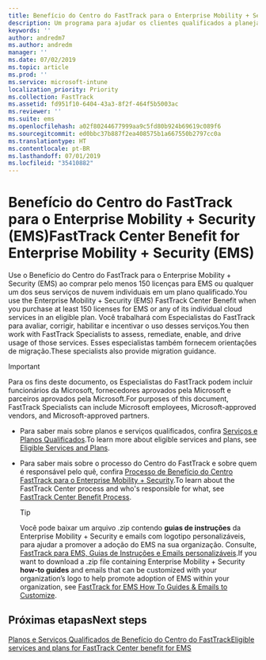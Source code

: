 ```yaml
---
title: Benefício do Centro do FastTrack para o Enterprise Mobility + Security (EMS)
description: Um programa para ajudar os clientes qualificados a planejar e implantar o Intune e o Azure Active Directory Premium
keywords: ''
author: andredm7
ms.author: andredm
manager: ''
ms.date: 07/02/2019
ms.topic: article
ms.prod: ''
ms.service: microsoft-intune
localization_priority: Priority
ms.collection: FastTrack
ms.assetid: fd951f10-6404-43a3-8f2f-464f5b5003ac
ms.reviewer: ''
ms.suite: ems
ms.openlocfilehash: a02f80244677999aa9c5fd80b924b69619c089f6
ms.sourcegitcommit: ed0bbc37b887f2ea408575b1a667550b2797cc0a
ms.translationtype: HT
ms.contentlocale: pt-BR
ms.lasthandoff: 07/01/2019
ms.locfileid: "35410882"
---
```

# <a name="fasttrack-center-benefit-for-enterprise-mobility--security-ems"></a><span data-ttu-id="96715-103">Benefício do Centro do FastTrack para o Enterprise Mobility + Security (EMS)</span><span class="sxs-lookup"><span data-stu-id="96715-103">FastTrack Center Benefit for Enterprise Mobility + Security (EMS)</span></span>

<span data-ttu-id="96715-104">Use o Benefício do Centro do FastTrack para o Enterprise Mobility + Security (EMS) ao comprar pelo menos 150 licenças para EMS ou qualquer um dos seus serviços de nuvem individuais em um plano qualificado.</span><span class="sxs-lookup"><span data-stu-id="96715-104">You use the Enterprise Mobility + Security (EMS) FastTrack Center Benefit when you purchase at least 150 licenses for EMS or any of its individual cloud services in an eligible plan.</span></span> <span data-ttu-id="96715-105">Você trabalhará com Especialistas do FastTrack para avaliar, corrigir, habilitar e incentivar o uso desses serviços.</span><span class="sxs-lookup"><span data-stu-id="96715-105">You then work with FastTrack Specialists to assess, remediate, enable, and drive usage of those services.</span></span> <span data-ttu-id="96715-106">Esses especialistas também fornecem orientações de migração.</span><span class="sxs-lookup"><span data-stu-id="96715-106">These specialists also provide migration guidance.</span></span> 

> [!IMPORTANT]
> <span data-ttu-id="96715-107">Para os fins deste documento, os Especialistas do FastTrack podem incluir funcionários da Microsoft, fornecedores aprovados pela Microsoft e parceiros aprovados pela Microsoft.</span><span class="sxs-lookup"><span data-stu-id="96715-107">For purposes of this document, FastTrack Specialists can include Microsoft employees, Microsoft-approved vendors, and Microsoft-approved partners.</span></span>

- <span data-ttu-id="96715-108">Para saber mais sobre planos e serviços qualificados, confira [Serviços e Planos Qualificados](M365-eligible-services-and-plans.md).</span><span class="sxs-lookup"><span data-stu-id="96715-108">To learn more about eligible services and plans, see [Eligible Services and Plans](M365-eligible-services-and-plans.md).</span></span>

- <span data-ttu-id="96715-109">Para saber mais sobre o processo do Centro do FastTrack e sobre quem é responsável pelo quê, confira [Processo de Benefício do Centro FastTrack para o Enterprise Mobility + Security](EMS-fasttrack-process.md).</span><span class="sxs-lookup"><span data-stu-id="96715-109">To learn about the FastTrack Center process and who's responsible for what, see [FastTrack Center Benefit Process](EMS-fasttrack-process.md).</span></span>

    > [!TIP]
    > <span data-ttu-id="96715-110">Você pode baixar um arquivo .zip contendo **guias de instruções** da Enterprise Mobility + Security e emails com logotipo personalizáveis, para ajudar a promover a adoção do EMS na sua organização. Consulte, [FastTrack para EMS, Guias de Instruções e Emails personalizáveis](https://gallery.technet.microsoft.com/FastTrack-for-EMS-How-To-f170da4c).</span><span class="sxs-lookup"><span data-stu-id="96715-110">If you want to download a .zip file containing Enterprise Mobility + Security **how-to guides** and emails that can be customized with your organization’s logo to help promote adoption of EMS within your organization, see [FastTrack for EMS How To Guides & Emails to Customize](https://gallery.technet.microsoft.com/FastTrack-for-EMS-How-To-f170da4c).</span></span>

## <a name="next-steps"></a><span data-ttu-id="96715-111">Próximas etapas</span><span class="sxs-lookup"><span data-stu-id="96715-111">Next steps</span></span>

[<span data-ttu-id="96715-112">Planos e Serviços Qualificados de Benefício do Centro do FastTrack</span><span class="sxs-lookup"><span data-stu-id="96715-112">Eligible services and plans for FastTrack Center benefit for EMS</span></span>](M365-eligible-services-and-plans.md)


